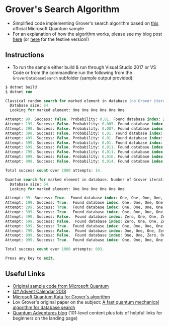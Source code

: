 # Grover's Search Algorithm

- Simplified code implementing Grover's search algorithm based on [this](https://github.com/Microsoft/Quantum/tree/master/Samples/DatabaseSearch) official Microsoft Quantum sample
- For an explanation of how the algorithm works, please see my blog post [here](./BlogPost/GroversBlog_Regular.md) (or [here](./BlogPost/GroversBlog_Festive.md) for the festive version!)

## Instructions

- To run the sample either build & run through Visual Studio 2017 or VS Code or from the commandline run the following from the `GroverDatabaseSearch` subfolder (sample output provided):

```ps
$ dotnet build
$ dotnet run

Classical random search for marked element in database (no Grover iterations).
  Database size: 64
  Looking for marked element: One One One One One One

Attempt: 99. Success: False. Probability: 0.01. Found database index: Zero, One, One, Zero, Zero, Zero
Attempt: 199. Success: False. Probability: 0.005. Found database index: Zero, One, One, Zero, Zero, One
Attempt: 299. Success: False. Probability: 0.007. Found database index: Zero, One, Zero, Zero, One, One
Attempt: 399. Success: False. Probability: 0.01. Found database index: Zero, One, Zero, Zero, Zero, One
Attempt: 499. Success: False. Probability: 0.01. Found database index: One, One, Zero, Zero, One, Zero
Attempt: 599. Success: False. Probability: 0.01. Found database index: Zero, One, One, One, Zero, Zero
Attempt: 699. Success: False. Probability: 0.011. Found database index: One, Zero, Zero, One, Zero, Zero
Attempt: 799. Success: False. Probability: 0.011. Found database index: Zero, One, One, One, Zero, One
Attempt: 899. Success: False. Probability: 0.016. Found database index: Zero, Zero, Zero, One, One, Zero
Attempt: 999. Success: False. Probability: 0.014. Found database index: Zero, One, Zero, Zero, One, One

Total success count over 1000 attempts: 14.

Quantum search for marked element in database. Number of Grover iterations: 3
  Database size: 64
  Looking for marked element: One One One One One One

Attempt: 99. Success: True.  Found database index: One, One, One, One, One, One
Attempt: 199. Success: True.  Found database index: One, One, One, One, One, One
Attempt: 299. Success: True.  Found database index: One, One, One, One, One, One
Attempt: 399. Success: True.  Found database index: One, One, One, One, One, One
Attempt: 499. Success: False.  Found database index: Zero, One, One, Zero, Zero, Zero
Attempt: 599. Success: False.  Found database index: Zero, One, One, Zero, One, Zero
Attempt: 699. Success: True.  Found database index: One, One, One, One, One, One
Attempt: 799. Success: False.  Found database index: One, One, One, Zero, Zero, One
Attempt: 899. Success: False.  Found database index: One, One, Zero, One, Zero, Zero
Attempt: 999. Success: True.  Found database index: One, One, One, One, One, One

Total success count over 1000 attempts: 603.

Press any key to exit.
```

## Useful Links

- [Original sample code from Microsoft Quantum](https://github.com/Microsoft/Quantum/tree/master/Samples/DatabaseSearch)
- [Q# Advent Calendar 2018](https://blogs.msdn.microsoft.com/visualstudio/2018/11/15/q-advent-calendar-2018/)
- [Microsoft Quantum Kata for Grover's algorithm](https://github.com/Microsoft/QuantumKatas/tree/master/GroversAlgorithm)
- Lov Grover's original paper on the subject: [A fast quantum mechanical algorithm for database search](https://arxiv.org/abs/quant-ph/9605043)
- [Quantum Adventures blog](https://aka.ms/quantumadventures) (101-level content plus lots of helpful links for beginners on the landing page)